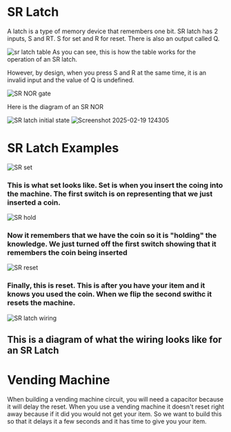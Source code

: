 # SR Latch 
A latch is a type of memory device that remembers one bit. SR latch has 2 inputs, S and RT. S for set and R for reset. There is also an output called Q. 

![sr latch table](https://github.com/user-attachments/assets/b4988f00-c472-40c7-be08-60141ae61f49)
As you can see, this is how the table works for the operation of an SR latch. 

However, by design, when you press S and R at the same time, it is an invalid input and the value of Q is undefined. 

![SR NOR gate](https://github.com/user-attachments/assets/32fff1ac-5cba-4037-b2a2-ceed5d079b1c)

Here is the diagram of an SR NOR

![SR latch initial state](https://github.com/user-attachments/assets/68457a30-f72e-47fe-ad15-52cbfd925c39)
![Screenshot 2025-02-19 124305](https://github.com/user-attachments/assets/ed46522c-306d-4d0f-a5c1-80a7ab17b503)
# SR Latch Examples

![SR set](https://github.com/user-attachments/assets/224e76c9-dd53-4578-9426-b9c894184421)

<h3>This is what set looks like. Set is when you insert the coing into the machine. The first switch is on representing that we just inserted a coin.</h3>

![SR hold](https://github.com/user-attachments/assets/d7703607-10c1-4e7b-bf6f-1f59ffbe5a75)

<h3>Now it remembers that we have the coin so it is "holding" the knowledge. We just turned off the first switch showing that it remembers the coin being inserted</h3>

![SR reset](https://github.com/user-attachments/assets/5c1dcab3-b072-4eb2-9ed9-e61c7c0f317e)

<h3>Finally, this is reset. This is after you have your item and it knows you used the coin. When we flip the second swithc it resets the machine.</h3>

![SR latch wiring](https://github.com/user-attachments/assets/8975bc2a-f6ea-4818-8bb4-f11d0f9f2aad)

<h2>This is a diagram of what the wiring looks like for an SR Latch</h2>

# Vending Machine

<p>When building a vending machine circuit, you will need a capacitor because it will delay the reset. When you use a vending machine it doesn't reset right away because if it did you would not get your item. So we want to build this so that it delays it a few seconds and it has time to give you your item. </p>
